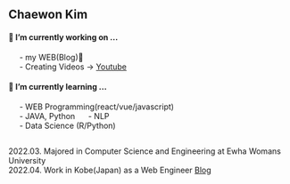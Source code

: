 ## Chaewon Kim 


#### 🔭 I’m currently working on ...  
&nbsp;&nbsp;&nbsp;&nbsp; - my WEB(Blog)🍒  
&nbsp;&nbsp;&nbsp;&nbsp; - Creating Videos -> [Youtube](https://www.youtube.com/channel/UC2kUVD1FHfNLtZRXI4Xm9Nw/featured)

#### 🌱 I’m currently learning ...   
&nbsp;&nbsp;&nbsp;&nbsp; - WEB Programming(react/vue/javascript)  
&nbsp;&nbsp;&nbsp;&nbsp; - JAVA, Python 
&nbsp;&nbsp;&nbsp;&nbsp; - NLP  
&nbsp;&nbsp;&nbsp;&nbsp; - Data Science (R/Python)

##
2022.03. Majored in Computer Science and Engineering at Ewha Womans University   
2022.04. Work in Kobe(Japan) as a Web Engineer
[Blog](https://zenn.dev/chae_rryontop)


<!--
**cwkim0314/cwkim0314** is a ✨ _special_ ✨ repository because its `README.md` (this file) appears on your GitHub profile.

Here are some ideas to get you started:

- 🔭 I’m currently working on ...
- 🌱 I’m currently learning ...
- 👯 I’m looking to collaborate on ...
- 🤔 I’m looking for help with ...
- 💬 Ask me about ...
- 📫 How to reach me: ...
- 😄 Pronouns: ...
- ⚡ Fun fact: ...
-->
